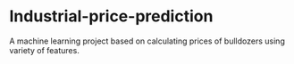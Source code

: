 # Industrial-price-prediction
A machine learning project based on calculating prices of bulldozers using variety of features.
